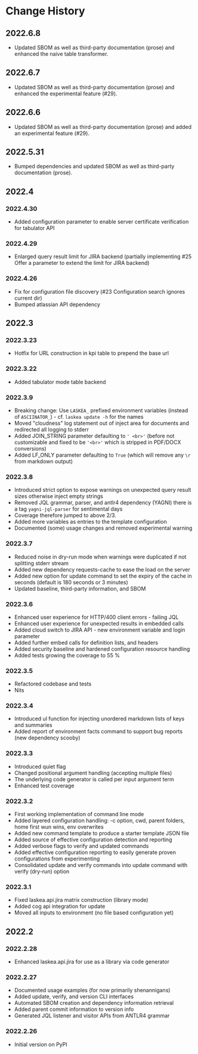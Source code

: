 # Change History

## 2022.6.8

* Updated SBOM as well as third-party documentation (prose) and enhanced the naive table transformer.

## 2022.6.7

* Updated SBOM as well as third-party documentation (prose) and enhanced the experimental feature (#29).
## 2022.6.6

* Updated SBOM as well as third-party documentation (prose) and added an experimental feature (#29).
## 2022.5.31

* Bumped dependencies and updated SBOM as well as third-party documentation (prose).

## 2022.4
### 2022.4.30

* Added configuration parameter to enable server certificate verification for tabulator API
### 2022.4.29

* Enlarged query result limit for JIRA backend (partially implementing #25 Offer a parameter to extend the limit for JIRA backend)
### 2022.4.26

* Fix for configuration file discovery (#23 Configuration search ignores current dir)
* Bumped atlassian API dependency

## 2022.3

### 2022.3.23

* Hotfix for URL construction in kpi table to prepend the base url
 
### 2022.3.22

* Added tabulator mode table backend

### 2022.3.9

* Breaking change: Use `LASKEA_` prefixed environment variables (instead of `ASCIINATOR_`) - cf. `laskea update -h` for the names
* Moved "cloudness" log statement out of inject area for documents and redirected all logging to stderr
* Added JOIN_STRING parameter defaulting to `' <br>'` (before not customizable and fixed to be `'<br>'` which is stripped in PDF/DOCX conversions)
* Added LF_ONLY parameter defaulting to `True` (which will remove any `\r` from markdown output)

### 2022.3.8

* Introduced strict option to expose warnings on unexpected query result sizes otherwise inject empty strings
* Removed JQL grammar, parser, and antlr4 dependency (YAGNI) there is a tag `yagni-jql-parser` for sentimental days
* Coverage therefore jumped to above 2/3.
* Added more variables as entries to the template configuration
* Documented (some) usage changes and removed experimental warning

### 2022.3.7

* Reduced noise in dry-run mode when warnings were duplicated if not splitting stderr stream
* Added new dependency requests-cache to ease the load on the server
* Added new option for update command to set the expiry of the cache in seconds (default is 180 seconds or 3 minutes)
* Updated baseline, third-party information, and SBOM

### 2022.3.6

* Enhanced user experience for HTTP/400 client errors - failing JQL
* Enhanced user experience for unexpected results in embedded calls
* Added cloud switch to JIRA API - new environment variable and login parameter
* Added further embed calls for definition lists, and headers
* Added security baseline and hardened configuration resource handling
* Added tests growing the coverage to 55 %

### 2022.3.5

* Refactored codebase and tests
* Nits

### 2022.3.4

* Introduced ul function for injecting unordered markdown lists of keys and summaries
* Added report of environment facts command to support bug reports (new dependency scooby)

### 2022.3.3

* Introduced quiet flag
* Changed positional argument handling (accepting multiple files)
* The underlying code generator is called per input argument term
* Enhanced test coverage

### 2022.3.2

* First working implementation of command line mode
* Added layered configuration handling: -c option, cwd, parent folders, home first wun wins, env overwrites
* Added new command template to produce a starter template JSON file
* Added source of effective configuration detection and reporting
* Added verbose flags to verify and updated commands
* Added effective configuration reporting to easily generate proven configurations from experimenting 
* Consolidated update and verify commands into update command with verify (dry-run) option

### 2022.3.1

* Fixed laskea.api.jira matrix construction (library mode)
* Added cog api integration for update
* Moved all inputs to environment (no file based configuration yet)

## 2022.2

### 2022.2.28

* Enhanced laskea.api.jira for use as a library via code generator

### 2022.2.27

* Documented usage examples (for now primarily shenannigans)
* Added update, verify, and version CLI interfaces
* Automated SBOM creation and dependency information retrieval
* Added parent commit information to version info
* Generated JQL listener and visitor APIs from ANTLR4 grammar

### 2022.2.26

* Initial version on PyPI

